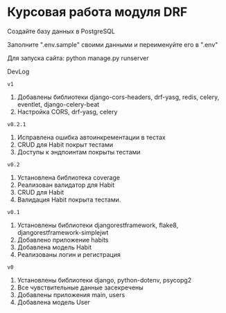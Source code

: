 # Курсовая работа модуля DRF

Создайте базу данных в PostgreSQL

Заполните ".env.sample" своими данными и переименуйте его в ".env"

Для запуска сайта: python manage.py runserver

DevLog

`v1`
1. Добавлены библиотеки django-cors-headers, drf-yasg, redis, celery, eventlet, django-celery-beat
2. Настройка CORS, drf-yasg, celery

`v0.2.1`
1. Исправлена ошибка автоинкрементации в тестах
2. CRUD для Habit покрыт тестами
3. Доступы к эндпоинтам покрыты тестами

`v0.2`
1. Установлена библиотека coverage
2. Реализован валидатор для Habit
3. CRUD для Habit
4. Валидация Habit покрыта тестами.

`v0.1`
1. Установлены библиотеки djangorestframework, flake8, djangorestframework-simplejwt
2. Добавлено приложение habits
3. Добавлена модель Habit
4. Реализованы логин и регистрация

`v0`
1. Установлены библиотеки django, python-dotenv, psycopg2
2. Все чувствительные данные засекречены
3. Добавлены приложения main, users
4. Добавлена модель User
